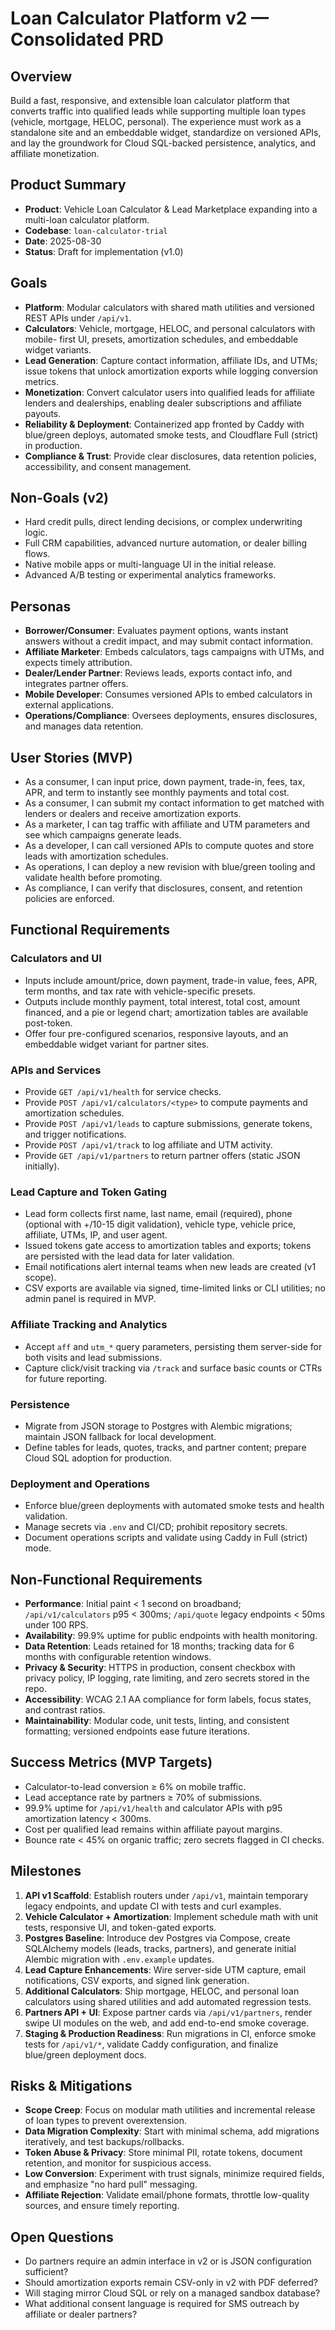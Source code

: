 # Loan Calculator Platform v2 — Consolidated PRD

## Overview

Build a fast, responsive, and extensible loan calculator platform that converts
traffic into qualified leads while supporting multiple loan types (vehicle,
mortgage, HELOC, personal). The experience must work as a standalone site and an
embeddable widget, standardize on versioned APIs, and lay the groundwork for
Cloud SQL-backed persistence, analytics, and affiliate monetization.

## Product Summary

- **Product**: Vehicle Loan Calculator & Lead Marketplace expanding into a
  multi-loan calculator platform.
- **Codebase**: `loan-calculator-trial`
- **Date**: 2025-08-30
- **Status**: Draft for implementation (v1.0)

## Goals

- **Platform**: Modular calculators with shared math utilities and versioned REST
  APIs under `/api/v1`.
- **Calculators**: Vehicle, mortgage, HELOC, and personal calculators with mobile-
  first UI, presets, amortization schedules, and embeddable widget variants.
- **Lead Generation**: Capture contact information, affiliate IDs, and UTMs; issue
  tokens that unlock amortization exports while logging conversion metrics.
- **Monetization**: Convert calculator users into qualified leads for affiliate
  lenders and dealerships, enabling dealer subscriptions and affiliate payouts.
- **Reliability & Deployment**: Containerized app fronted by Caddy with blue/green
  deploys, automated smoke tests, and Cloudflare Full (strict) in production.
- **Compliance & Trust**: Provide clear disclosures, data retention policies,
  accessibility, and consent management.

## Non-Goals (v2)

- Hard credit pulls, direct lending decisions, or complex underwriting logic.
- Full CRM capabilities, advanced nurture automation, or dealer billing flows.
- Native mobile apps or multi-language UI in the initial release.
- Advanced A/B testing or experimental analytics frameworks.

## Personas

- **Borrower/Consumer**: Evaluates payment options, wants instant answers without a
  credit impact, and may submit contact information.
- **Affiliate Marketer**: Embeds calculators, tags campaigns with UTMs, and expects
  timely attribution.
- **Dealer/Lender Partner**: Reviews leads, exports contact info, and integrates
  partner offers.
- **Mobile Developer**: Consumes versioned APIs to embed calculators in external
  applications.
- **Operations/Compliance**: Oversees deployments, ensures disclosures, and manages
  data retention.

## User Stories (MVP)

- As a consumer, I can input price, down payment, trade-in, fees, tax, APR, and term
  to instantly see monthly payments and total cost.
- As a consumer, I can submit my contact information to get matched with lenders or
  dealers and receive amortization exports.
- As a marketer, I can tag traffic with affiliate and UTM parameters and see which
  campaigns generate leads.
- As a developer, I can call versioned APIs to compute quotes and store leads with
  amortization schedules.
- As operations, I can deploy a new revision with blue/green tooling and validate
  health before promoting.
- As compliance, I can verify that disclosures, consent, and retention policies are
  enforced.

## Functional Requirements

### Calculators and UI

- Inputs include amount/price, down payment, trade-in value, fees, APR, term months,
  and tax rate with vehicle-specific presets.
- Outputs include monthly payment, total interest, total cost, amount financed, and a
  pie or legend chart; amortization tables are available post-token.
- Offer four pre-configured scenarios, responsive layouts, and an embeddable widget
  variant for partner sites.

### APIs and Services

- Provide `GET /api/v1/health` for service checks.
- Provide `POST /api/v1/calculators/<type>` to compute payments and amortization
  schedules.
- Provide `POST /api/v1/leads` to capture submissions, generate tokens, and trigger
  notifications.
- Provide `POST /api/v1/track` to log affiliate and UTM activity.
- Provide `GET /api/v1/partners` to return partner offers (static JSON initially).

### Lead Capture and Token Gating

- Lead form collects first name, last name, email (required), phone (optional with
  +/10-15 digit validation), vehicle type, vehicle price, affiliate, UTMs, IP, and
  user agent.
- Issued tokens gate access to amortization tables and exports; tokens are persisted
  with the lead data for later validation.
- Email notifications alert internal teams when new leads are created (v1 scope).
- CSV exports are available via signed, time-limited links or CLI utilities; no admin
  panel is required in MVP.

### Affiliate Tracking and Analytics

- Accept `aff` and `utm_*` query parameters, persisting them server-side for both
  visits and lead submissions.
- Capture click/visit tracking via `/track` and surface basic counts or CTRs for
  future reporting.

### Persistence

- Migrate from JSON storage to Postgres with Alembic migrations; maintain JSON
  fallback for local development.
- Define tables for leads, quotes, tracks, and partner content; prepare Cloud SQL
  adoption for production.

### Deployment and Operations

- Enforce blue/green deployments with automated smoke tests and health validation.
- Manage secrets via `.env` and CI/CD; prohibit repository secrets.
- Document operations scripts and validate using Caddy in Full (strict) mode.

## Non-Functional Requirements

- **Performance**: Initial paint \< 1 second on broadband; `/api/v1/calculators` p95 \<
  300ms; `/api/quote` legacy endpoints \< 50ms under 100 RPS.
- **Availability**: 99.9% uptime for public endpoints with health monitoring.
- **Data Retention**: Leads retained for 18 months; tracking data for 6 months with
  configurable retention windows.
- **Privacy & Security**: HTTPS in production, consent checkbox with privacy policy,
  IP logging, rate limiting, and zero secrets stored in the repo.
- **Accessibility**: WCAG 2.1 AA compliance for form labels, focus states, and
  contrast ratios.
- **Maintainability**: Modular code, unit tests, linting, and consistent formatting;
  versioned endpoints ease future iterations.

## Success Metrics (MVP Targets)

- Calculator-to-lead conversion ≥ 6% on mobile traffic.
- Lead acceptance rate by partners ≥ 70% of submissions.
- 99.9% uptime for `/api/v1/health` and calculator APIs with p95 amortization latency
  \< 300ms.
- Cost per qualified lead remains within affiliate payout margins.
- Bounce rate \< 45% on organic traffic; zero secrets flagged in CI checks.

## Milestones

1. **API v1 Scaffold**: Establish routers under `/api/v1`, maintain temporary legacy
   endpoints, and update CI with tests and curl examples.
1. **Vehicle Calculator + Amortization**: Implement schedule math with unit tests,
   responsive UI, and token-gated exports.
1. **Postgres Baseline**: Introduce dev Postgres via Compose, create SQLAlchemy models
   (leads, tracks, partners), and generate initial Alembic migration with
   `.env.example` updates.
1. **Lead Capture Enhancements**: Wire server-side UTM capture, email notifications,
   CSV exports, and signed link generation.
1. **Additional Calculators**: Ship mortgage, HELOC, and personal loan calculators
   using shared utilities and add automated regression tests.
1. **Partners API + UI**: Expose partner cards via `/api/v1/partners`, render swipe UI
   modules on the web, and add end-to-end smoke coverage.
1. **Staging & Production Readiness**: Run migrations in CI, enforce smoke tests for
   `/api/v1/*`, validate Caddy configuration, and finalize blue/green deployment docs.

## Risks & Mitigations

- **Scope Creep**: Focus on modular math utilities and incremental release of loan
  types to prevent overextension.
- **Data Migration Complexity**: Start with minimal schema, add migrations
  iteratively, and test backups/rollbacks.
- **Token Abuse & Privacy**: Store minimal PII, rotate tokens, document retention,
  and monitor for suspicious access.
- **Low Conversion**: Experiment with trust signals, minimize required fields, and
  emphasize "no hard pull" messaging.
- **Affiliate Rejection**: Validate email/phone formats, throttle low-quality sources,
  and ensure timely reporting.

## Open Questions

- Do partners require an admin interface in v2 or is JSON configuration sufficient?
- Should amortization exports remain CSV-only in v2 with PDF deferred?
- Will staging mirror Cloud SQL or rely on a managed sandbox database?
- What additional consent language is required for SMS outreach by affiliate or
  dealer partners?
